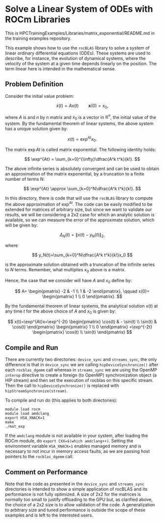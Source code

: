 # Solve a Linear System of ODEs with ROCm Libraries

This is HPCTrainingExamples/Libraries/matrix_exponential/README.md in the training examples repository.

This example shows how to use the `rocBLAS` library to solve a system of linear ordinary differential equations (ODEs).
These systems are used to describe, for instance, the evolution of dynamical systems, where the velocity of the system at a given time depends linearly on the position. The term linear here is intended in the mathematical sense.

## Problem Definition

Consider the initial value problem:

$$
\dot{x}(t) = A x(t) \qquad
\mathbf{x}(0) = x_0,
$$

where $A$ is and $n$ by $n$ matrix and $x_0$ is a vector in $\mathbb{R}^n$, the initial value of the system.
By the fundamental theorem of linear systems, the above system has a unique solution given by:

$$
x(t)=\exp^{At}x_0.
$$

The matrix $\exp{At}$ is called matrix exponential. The following identity holds:

$$
\exp^{At} = \sum_{k=0}^{\infty}\dfrac{A^k t^k}{k!}.
$$

The above infinite series is absolutely convergent and can be used to obtain an approximation of the matrix exponential, by a truncation to a finite number of terms $N$:

$$
\exp^{At} \approx \sum_{k=0}^N\dfrac{A^k t^k}{k!}.
$$

In this directory, there is code that will use the `rocBLAS` library to compute the above approximation of $\exp^{At}$. The code can be easily modified to be extended for matrices of arbitrary size, but since we want to validate our results, we will be considering a 2x2 case for which an analytic solution is available, so we can measure the error of the approximate solution, which will be given by:

$$
\Delta_N(t)=\|x(t)-y_N(t)\|_2,
$$

where

$$
y_N(t)=\sum_{k=0}^N\dfrac{A^k t^k}{k!}x_0
$$

is the approximate solution obtained with a truncation of the infinite series to $N$ terms. Remember, what multiplies $x_0$ above is a matrix.

Hence, the case that we consider will have $A$ and $x_0$ define by:

$$
A=
\begin{pmatrix}
-2 & -1 \\
1 & -2
\end{pmatrix}, \qquad
x(0)=
\begin{pmatrix}
1 \\
0
\end{pmatrix}.
$$

By the fundamental theorem of linear systems, the analytical solution $x(t)$ at any time $t$ for the above choice of $A$ and $x_0$ is given by:

$$
x(t)=\exp^{At}x=\exp^{-2t}
\begin{pmatrix}
\cos(t) & - \sin(t) \\
\sin(t) & \cos(t)
\end{pmatrix}
\begin{pmatrix}
1 \\
0
\end{pmatrix}
=\exp^{-2t}
\begin{pmatrix}
\cos(t) \\
\sin(t)
\end{pmatrix}
$$

## Compile and Run

There are currently two directories: `device_sync` and `streams_sync`, the only difference is that in `device_sync` we are calling `hipDeviceSynchronize()` after each `rocblas_dgemm` call whereas in `streams_sync` we are using the OpenMP `interop` directive to create a foreign (to OpenMP) synchronization object (a HIP stream) and then set the execution of rocblas on this specific stream. Then the call to `hipDeviceSynchronize()` is replaced with `hipStreamSynchronize(stream)`.

To compile and run do (this applies to both directories):

```
module load rocm
module load amdclang
export HSA_XNACK=1
make
./mat_exp
```

If the `amdclang` module is not available in your system, after loading the ROCm module, do `export CXX=$(which amdclang++)`.
Setting the environment variable `HSA_XNACK=1` enables managed memory and is necessary to not incur in memory access faults, as we are passing host pointers to the `rocblas_dgemm` call.

## Comment on Performance

Note that the code as presented in the `device_sync` and `streams_sync` directories is intended to show a simple application of rocBLAS and its performance is not fully optimized. A size of 2x2 for the matrices is normally too small to justify offloading to the GPU but, as clarified above, the choice of a 2x2 size is to allow validation of the code. A generalization to arbitrary size and tuned performance is outside the scope of these examples and is left to the interested users.
